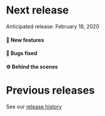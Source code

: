 # Next release

Anticipated release: February 18, 2020

#### 🚀 New features

#### 🐛 Bugs fixed

#### ⚙️ Behind the scenes

# Previous releases

See our [release history](https://github.com/18F/cms-hitech-apd/releases)
